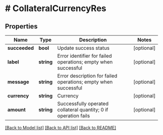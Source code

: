 # # CollateralCurrencyRes

## Properties

Name | Type | Description | Notes
------------ | ------------- | ------------- | -------------
**succeeded** | **bool** | Update success status | [optional] 
**label** | **string** | Error identifier for failed operations; empty when successful | [optional] 
**message** | **string** | Error description for failed operations; empty when successful | [optional] 
**currency** | **string** | Currency | [optional] 
**amount** | **string** | Successfully operated collateral quantity; 0 if operation fails | [optional] 

[[Back to Model list]](../../README.md#documentation-for-models) [[Back to API list]](../../README.md#documentation-for-api-endpoints) [[Back to README]](../../README.md)
